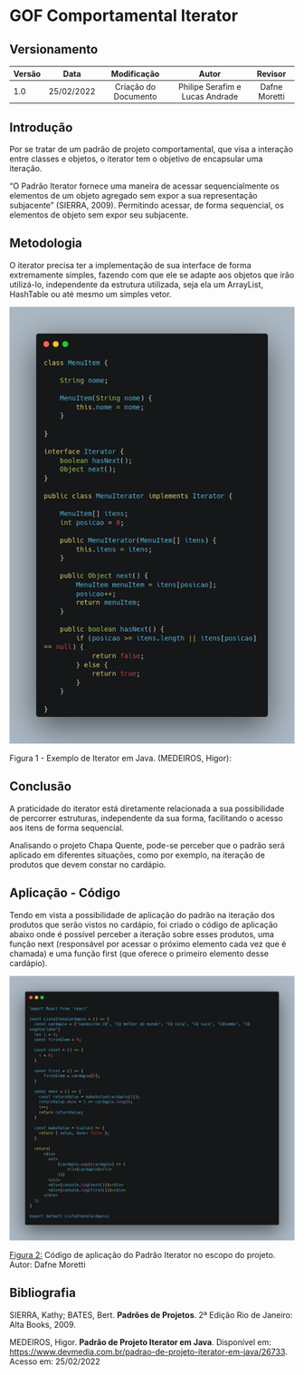 # GOF Comportamental Iterator

## Versionamento

| Versão |    Data    |     Modificação      | Autor | Revisor |
| ------ | :--------: | :------------------: | :---: | :-----: |
| 1.0    | 25/02/2022 | Criação do Documento |Philipe Serafim e Lucas Andrade| Dafne Moretti |

<!-- NÃO ESQUECER DE ADICIONAR AO "/_sidebar.md" -->

## Introdução

Por se tratar de um padrão de projeto comportamental, que visa a interação entre classes e objetos, o iterator tem o objetivo de encapsular uma iteração.

“O Padrão Iterator fornece uma maneira de acessar sequencialmente os elementos de um objeto agregado sem expor a sua representação subjacente” (SIERRA, 2009). Permitindo acessar, de forma sequencial, os elementos de objeto sem expor seu subjacente.

## Metodologia

O iterator precisa ter a implementação de sua interface de forma extremamente simples, fazendo com que ele se adapte aos objetos que irão utilizá-lo, independente da estrutura utilizada, seja ela um ArrayList, HashTable ou até mesmo um simples vetor. 

![Iterator em Java](../../assets/images/iterator.png)

<figcaption>Figura 1 - Exemplo de Iterator em Java. (MEDEIROS, Higor):</figcaption>

## Conclusão

A praticidade do iterator está diretamente relacionada a sua possibilidade de percorrer estruturas, independente da sua forma, facilitando o acesso aos itens de forma sequencial.

Analisando o projeto Chapa Quente, pode-se perceber que o padrão será aplicado em diferentes situações, como por exemplo, na iteração de produtos que devem constar no cardápio.

## Aplicação - Código

Tendo em vista a possibilidade de aplicação do padrão na iteração dos produtos que serão vistos no cardápio, foi criado o código de aplicação abaixo onde é possível perceber a iteração sobre esses produtos, uma função next (responsável por acessar o próximo elemento cada vez que é chamada) e uma função first (que oferece o primeiro elemento desse cardápio).

![Código Padrão Iterator](../../assets/images/codigo_iterator.png)
<figcaption><a href="../../assets/images/codigo_iterator.png">Figura 2:</a> Código de aplicação do Padrão Iterator no escopo do projeto. Autor: Dafne Moretti


## Bibliografia

SIERRA, Kathy; BATES, Bert. **Padrões de Projetos**. 2ª Edição Rio de Janeiro: Alta Books, 2009.

MEDEIROS, Higor. **Padrão de Projeto Iterator em Java**. Disponível em: https://www.devmedia.com.br/padrao-de-projeto-iterator-em-java/26733. Acesso em: 25/02/2022